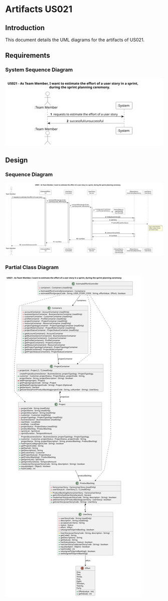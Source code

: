 # Artifacts US021

## Introduction
This document details the UML diagrams for the artifacts of US021.

## Requirements
### System Sequence Diagram
![System Sequence Diagram](system_sequence_diagram/us021-ssd.svg)

## Design
### Sequence Diagram
![Sequence Diagram](sequence_diagram/us021-sd-DDD.svg)

### Partial Class Diagram
![Class Diagram](class_diagram/us021-cd.svg)
